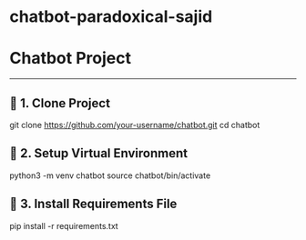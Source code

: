 # chatbot-paradoxical-sajid

# Chatbot Project


---

## 🚀 1. Clone Project


git clone https://github.com/your-username/chatbot.git
cd chatbot


## 🚀 2. Setup Virtual Environment
python3 -m venv chatbot
source chatbot/bin/activate


## 🚀 3. Install Requirements File
pip install -r requirements.txt
